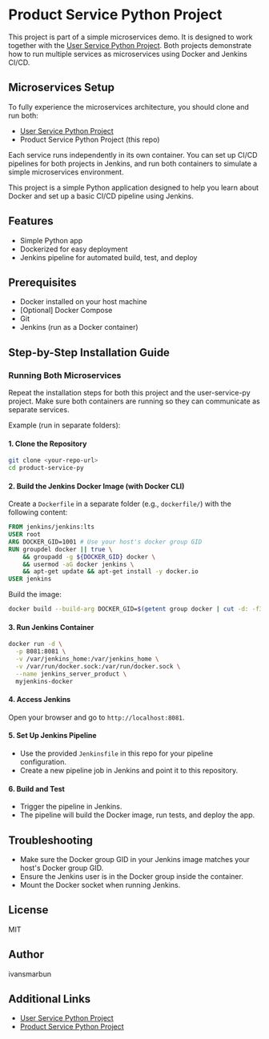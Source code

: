 # Product Service Python Project

This project is part of a simple microservices demo. It is designed to work together with the [User Service Python Project](https://github.com/ivansmarbun/user-service-py). Both projects demonstrate how to run multiple services as microservices using Docker and Jenkins CI/CD.

## Microservices Setup
To fully experience the microservices architecture, you should clone and run both:

- [User Service Python Project](https://github.com/ivansmarbun/user-service-py)
- Product Service Python Project (this repo)

Each service runs independently in its own container. You can set up CI/CD pipelines for both projects in Jenkins, and run both containers to simulate a simple microservices environment.

This project is a simple Python application designed to help you learn about Docker and set up a basic CI/CD pipeline using Jenkins.

## Features
- Simple Python app
- Dockerized for easy deployment
- Jenkins pipeline for automated build, test, and deploy

## Prerequisites
- Docker installed on your host machine
- [Optional] Docker Compose
- Git
- Jenkins (run as a Docker container)

## Step-by-Step Installation Guide

### Running Both Microservices
Repeat the installation steps for both this project and the user-service-py project. Make sure both containers are running so they can communicate as separate services.

Example (run in separate folders):

#### 1. Clone the Repository
```bash
git clone <your-repo-url>
cd product-service-py
```

#### 2. Build the Jenkins Docker Image (with Docker CLI)
Create a `Dockerfile` in a separate folder (e.g., `dockerfile/`) with the following content:

```Dockerfile
FROM jenkins/jenkins:lts
USER root
ARG DOCKER_GID=1001 # Use your host's docker group GID
RUN groupdel docker || true \
    && groupadd -g ${DOCKER_GID} docker \
    && usermod -aG docker jenkins \
    && apt-get update && apt-get install -y docker.io
USER jenkins
```

Build the image:
```bash
docker build --build-arg DOCKER_GID=$(getent group docker | cut -d: -f3) -t myjenkins-docker ./dockerfile
```

#### 3. Run Jenkins Container
```bash
docker run -d \
  -p 8081:8081 \
  -v /var/jenkins_home:/var/jenkins_home \
  -v /var/run/docker.sock:/var/run/docker.sock \
  --name jenkins_server_product \
  myjenkins-docker
```

#### 4. Access Jenkins
Open your browser and go to `http://localhost:8081`.

#### 5. Set Up Jenkins Pipeline
- Use the provided `Jenkinsfile` in this repo for your pipeline configuration.
- Create a new pipeline job in Jenkins and point it to this repository.

#### 6. Build and Test
- Trigger the pipeline in Jenkins.
- The pipeline will build the Docker image, run tests, and deploy the app.

## Troubleshooting
- Make sure the Docker group GID in your Jenkins image matches your host's Docker group GID.
- Ensure the Jenkins user is in the Docker group inside the container.
- Mount the Docker socket when running Jenkins.

## License
MIT

## Author
ivansmarbun

## Additional Links
- [User Service Python Project](https://github.com/ivansmarbun/user-service-py)
- [Product Service Python Project](https://github.com/ivansmarbun/product-service-py)
